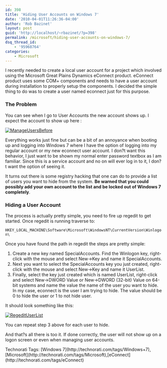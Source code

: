 ```yaml
---
id: 398
title: 'Hiding User Accounts on Windows 7'
date: '2010-04-01T11:26:36-04:00'
author: 'Rob Bazinet'
layout: post
guid: 'http://localhost/~rbazinet/?p=398'
permalink: /microsoft/hiding-user-accounts-on-windows-7/
dsq_thread_id:
    - '95968764'
categories:
    - Microsoft
---
```


I recently needed to create a local user account for a project which involved using the Microsoft Great Plains Dynamics eConnect product. eConnect product uses some COM+ components and needs to have a user account during installation to properly setup the components. I decided the simple thing to do was to create a user named econnect just for this purpose.

### The Problem

You can see when I go to User Accounts the new account shows up. I expect the account to show up here :

[![ManageUsersBefore](https://accidentaltechnologist.com/files/media/image/WindowsLiveWriter/HidingUserAccountsonWindows7_7397/ManageUsersBefore_thumb.png "ManageUsersBefore")](https://accidentaltechnologist.com/files/media/image/WindowsLiveWriter/HidingUserAccountsonWindows7_7397/ManageUsersBefore_2.png)

Everything works just fine but can be a bit of an annoyance when booting up and logging into Windows 7 where I have the option of logging into my regular account or my new econnect user account. I don?t want this behavior, I just want to be shown my normal enter password textbox as I am familiar. Since this is a service account and no on will ever log in to it, I don?t want the option of seeing it.

It turns out there is some registry hacking that one can do to provide a list of users you want to hide from the system. **Be warned that you could possibly add your own account to the list and be locked out of Windows 7 completely**.

### Hiding a User Account

The process is actually pretty simple, you need to fire up regedit to get started. Once regedit is running traverse to:

`HKEY_LOCAL_MACHINE\Software\Microsoft\WindowsNT\CurrentVersion\Winlogon\`

Once you have found the path in regedit the steps are pretty simple:

1. Create a new key named SpecialAccounts. Find the Winlogon key, right-click with the mouse and select New-&gt;Key and name it SpecialAccounts.
2. Next you want to select the SpecialAccounts key you just created, right-click with the mouse and select New-&gt;Key and name it UserList.
3. Finally, select the key just created which is named UserList, right-click and select New-&gt;DWORD Value or New-&gt;DWORD (32-bit) Value on 64-bit systems and name the value the name of the user you want to hide. In my case, econnect is the user I am trying to hide. The value should be 0 to hide the user or 1 to not hide user.
 
It should look something like this:

[![RegeditUserList](https://accidentaltechnologist.com/files/media/image/WindowsLiveWriter/HidingUserAccountsonWindows7_7397/RegeditUserList_thumb.png "RegeditUserList")](https://accidentaltechnologist.com/files/media/image/WindowsLiveWriter/HidingUserAccountsonWindows7_7397/RegeditUserList_2.png)

You can repeat step 3 above for each user to hide.

And that?s all there is too it. If done correctly, the user will not show up on a logon screen or even when managing user accounts.

<div class="wlWriterEditableSmartContent" id="scid:0767317B-992E-4b12-91E0-4F059A8CECA8:acb85da3-b05a-40c5-b77c-bbfe23278806" style="padding-bottom: 0px; margin: 0px; padding-left: 0px; padding-right: 0px; display: inline; float: none; padding-top: 0px">Technorati Tags: [Windows 7](http://technorati.com/tags/Windows+7),[Microsoft](http://technorati.com/tags/Microsoft),[eConnect](http://technorati.com/tags/eConnect)</div>